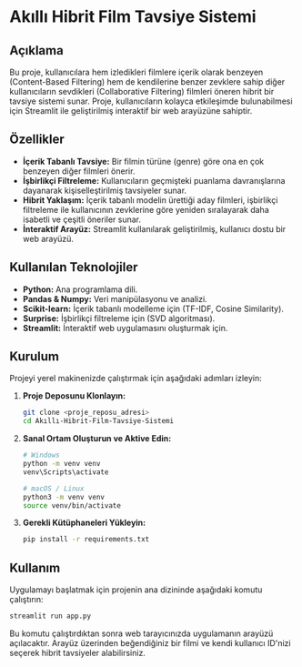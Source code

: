 # Akıllı Hibrit Film Tavsiye Sistemi

## Açıklama
Bu proje, kullanıcılara hem izledikleri filmlere içerik olarak benzeyen (Content-Based Filtering) hem de kendilerine benzer zevklere sahip diğer kullanıcıların sevdikleri (Collaborative Filtering) filmleri öneren hibrit bir tavsiye sistemi sunar. Proje, kullanıcıların kolayca etkileşimde bulunabilmesi için Streamlit ile geliştirilmiş interaktif bir web arayüzüne sahiptir.

## Özellikler
- **İçerik Tabanlı Tavsiye:** Bir filmin türüne (genre) göre ona en çok benzeyen diğer filmleri önerir.
- **İşbirlikçi Filtreleme:** Kullanıcıların geçmişteki puanlama davranışlarına dayanarak kişiselleştirilmiş tavsiyeler sunar.
- **Hibrit Yaklaşım:** İçerik tabanlı modelin ürettiği aday filmleri, işbirlikçi filtreleme ile kullanıcının zevklerine göre yeniden sıralayarak daha isabetli ve çeşitli öneriler sunar.
- **İnteraktif Arayüz:** Streamlit kullanılarak geliştirilmiş, kullanıcı dostu bir web arayüzü.

## Kullanılan Teknolojiler
- **Python:** Ana programlama dili.
- **Pandas & Numpy:** Veri manipülasyonu ve analizi.
- **Scikit-learn:** İçerik tabanlı modelleme için (TF-IDF, Cosine Similarity).
- **Surprise:** İşbirlikçi filtreleme için (SVD algoritması).
- **Streamlit:** İnteraktif web uygulamasını oluşturmak için.

## Kurulum
Projeyi yerel makinenizde çalıştırmak için aşağıdaki adımları izleyin:

1. **Proje Deposunu Klonlayın:**
   ```bash
   git clone <proje_reposu_adresi>
   cd Akıllı-Hibrit-Film-Tavsiye-Sistemi
   ```

2. **Sanal Ortam Oluşturun ve Aktive Edin:**
   ```bash
   # Windows
   python -m venv venv
   venv\Scripts\activate

   # macOS / Linux
   python3 -m venv venv
   source venv/bin/activate
   ```

3. **Gerekli Kütüphaneleri Yükleyin:**
   ```bash
   pip install -r requirements.txt
   ```

## Kullanım
Uygulamayı başlatmak için projenin ana dizininde aşağıdaki komutu çalıştırın:

```bash
streamlit run app.py
```

Bu komutu çalıştırdıktan sonra web tarayıcınızda uygulamanın arayüzü açılacaktır. Arayüz üzerinden beğendiğiniz bir filmi ve kendi kullanıcı ID'nizi seçerek hibrit tavsiyeler alabilirsiniz.


